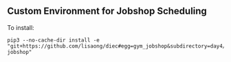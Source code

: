 ## Custom Environment for Jobshop Scheduling

To install:
```
pip3 --no-cache-dir install -e "git+https://github.com/lisaong/diec#egg=gym_jobshop&subdirectory=day4/rl/gym-jobshop"

```
